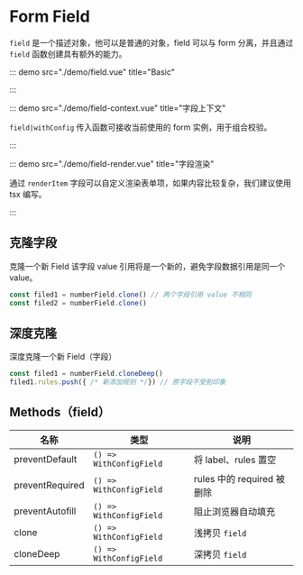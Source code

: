 # Form Field

`field` 是一个描述对象，他可以是普通的对象，field 可以与 form 分离，并且通过 `field` 函数创建具有额外的能力。


::: demo src="./demo/field.vue" title="Basic"

:::


::: demo src="./demo/field-context.vue" title="字段上下文"

`field|withConfig` 传入函数可接收当前使用的 form 实例，用于组合校验。

:::

::: demo src="./demo/field-render.vue" title="字段渲染"

通过 `renderItem` 字段可以自定义渲染表单项，如果内容比较复杂，我们建议使用 tsx 编写。

:::


## 克隆字段

克隆一个新 Field 该字段 value 引用将是一个新的，避免字段数据引用是同一个 value。

```ts
const filed1 = numberField.clone() // 两个字段引用 value 不相同
const filed2 = numberField.clone()
```

## 深度克隆

深度克隆一个新 Field（字段）

```ts
const filed1 = numberField.cloneDeep()
filed1.rules.push({ /* 新添加规则 */}) // 原字段不受到印象
```


## Methods（field）

| 名称 | 类型 | 说明 |
| --- | --- | --- |
| preventDefault | `() => WithConfigField` | 将 label、rules 置空 |
| preventRequired | `() => WithConfigField` | rules 中的 required 被删除 |
| preventAutofill | `() => WithConfigField` | 阻止浏览器自动填充 |
| clone | `() => WithConfigField` | 浅拷贝 `field` |
| cloneDeep | `() => WithConfigField` | 深拷贝 `field` |


